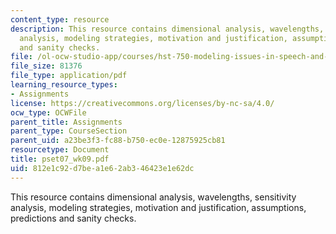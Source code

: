```yaml
---
content_type: resource
description: This resource contains dimensional analysis, wavelengths, sensitivity
  analysis, modeling strategies, motivation and justification, assumptions, predictions
  and sanity checks.
file: /ol-ocw-studio-app/courses/hst-750-modeling-issues-in-speech-and-hearing-spring-2006/812e1c92d7bea1e62ab346423e1e62dc_pset07_wk09.pdf
file_size: 81376
file_type: application/pdf
learning_resource_types:
- Assignments
license: https://creativecommons.org/licenses/by-nc-sa/4.0/
ocw_type: OCWFile
parent_title: Assignments
parent_type: CourseSection
parent_uid: a23be3f3-fc88-b750-ec0e-12875925cb81
resourcetype: Document
title: pset07_wk09.pdf
uid: 812e1c92-d7be-a1e6-2ab3-46423e1e62dc
---
```

This resource contains dimensional analysis, wavelengths, sensitivity analysis, modeling strategies, motivation and justification, assumptions, predictions and sanity checks.